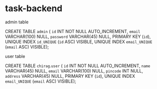 # task-backend

admin table


CREATE TABLE `admin` (
  `id` INT NOT NULL AUTO_INCREMENT,
  `email` VARCHAR(100) NULL,
  `password` VARCHAR(45) NULL,
  PRIMARY KEY (`id`),
  UNIQUE INDEX `id_UNIQUE` (`id` ASC) VISIBLE,
  UNIQUE INDEX `email_UNIQUE` (`email` ASC) VISIBLE);
  
  
  
  user table
  
  CREATE TABLE `chirag`.`user` (
  `id` INT NOT NULL AUTO_INCREMENT,
  `name` VARCHAR(45) NULL,
  `email` VARCHAR(100) NULL,
  `pincode` INT NULL,
  `address` VARCHAR(45) NULL,
  PRIMARY KEY (`id`),
  UNIQUE INDEX `email_UNIQUE` (`email` ASC) VISIBLE);

